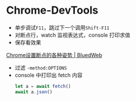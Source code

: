 # Chrome-DevTools

* 单步调试`F11`，跳过下一个调用`Shift-F11`
* 对断点行，watch 监视表达式，console 打印求值
* 保存看效果

[Chrome设置断点的各种姿势 | BluedWeb](https://web.blued.cn/2017/08/10/chrome%25E8%25AE%25BE%25E7%25BD%25AE%25E6%2596%25AD%25E7%2582%25B9%25E7%259A%2584%25E5%2590%2584%25E7%25A7%258D%25E5%25A7%25BF%25E5%258A%25BF/)

* 过滤 `-method:OPTIONS`
* console 中打印出 fetch 内容
    ```js
    let a = await fetch()
    await a.json()
    ```
